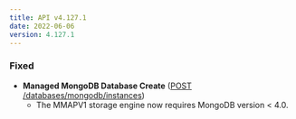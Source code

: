 ```yaml
---
title: API v4.127.1
date: 2022-06-06
version: 4.127.1
---
```


### Fixed

- **Managed MongoDB Database Create** ([POST /databases/mongodb/instances](/docs/api/databases/managed-mysql-database-create/))
    - The MMAPV1 storage engine now requires MongoDB version < 4.0.